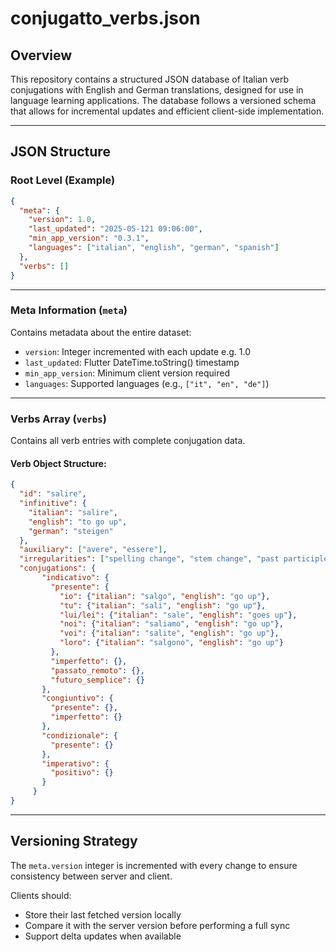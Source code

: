 # conjugatto_verbs.json

## Overview
This repository contains a structured JSON database of Italian verb conjugations with English and German translations, designed for use in language learning applications. The database follows a versioned schema that allows for incremental updates and efficient client-side implementation.

---

## JSON Structure

### Root Level (Example)

```json
{
  "meta": {
    "version": 1.0,
    "last_updated": "2025-05-121 09:06:00",
    "min_app_version": "0.3.1",
    "languages": ["italian", "english", "german", "spanish"]
  },
  "verbs": []
}
```

---

### Meta Information (`meta`)
Contains metadata about the entire dataset:

- `version`: Integer incremented with each update e.g. 1.0 
- `last_updated`: Flutter DateTime.toString() timestamp  
- `min_app_version`: Minimum client version required  
- `languages`: Supported languages (e.g., `["it", "en", "de"]`)

---

### Verbs Array (`verbs`)
Contains all verb entries with complete conjugation data.

#### Verb Object Structure:

```json
{
  "id": "salire",
  "infinitive": {
    "italian": "salire",
    "english": "to go up",
    "german": "steigen"
  },
  "auxiliary": ["avere", "essere"],
  "irregularities": ["spelling change", "stem change", "past participle", "present gerund", "using -isc-"],
  "conjugations": {
       "indicativo": {
         "presente": {
           "io": {"italian": "salgo", "english": "go up"},
           "tu": {"italian": "sali", "english": "go up"},
           "lui/lei": {"italian": "sale", "english": "goes up"},
           "noi": {"italian": "saliamo", "english": "go up"},
           "voi": {"italian": "salite", "english": "go up"},
           "loro": {"italian": "salgono", "english": "go up"}
         },
         "imperfetto": {},
         "passato_remoto": {},
         "futuro_semplice": {}
       },
       "congiuntivo": {
         "presente": {},
         "imperfetto": {}
       },
       "condizionale": {
         "presente": {}
       },
       "imperativo": {
         "positivo": {}
       }
     }
}
```

---

## Versioning Strategy

The `meta.version` integer is incremented with every change to ensure consistency between server and client.

Clients should:

- Store their last fetched version locally  
- Compare it with the server version before performing a full sync  
- Support delta updates when available  
